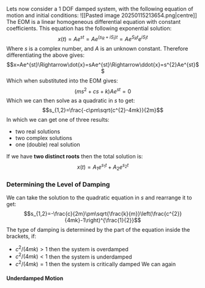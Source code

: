 Lets now consider a 1 DOF damped system, with the following equation of motion and initial conditions:
![[Pasted image 20250115213654.png|centre]]
The EOM is a linear homogeneous differential equation with constant coefficients. This equation has the following exponential solution:
$$x(t)=Ae^{st}=Ae^{(s_{R}+iS_{I})t}=Ae^{S_{R}t} e^{iS_{I}t}$$
Where $s$ is a complex number, and $A$ is an unknown constant.
Therefore differentiating the above gives:
$$x=Ae^{st}\Rightarrow\dot{x}=sAe^{st}\Rightarrow\ddot{x}=s^{2}Ae^{st}$$
Which when substituted into the EOM gives:
$$(ms^{2}+cs+k)Ae^{st}=0$$
Which we can then solve as a quadratic in $s$ to get:
$$s_{1,2}=\frac{-c\pm\sqrt{c^{2}-4mk}}{2m}$$
In which we can get one of three results:
- two real solutions
- two complex solutions
- one (double) real solution

If we have **two distinct roots** then the total solution is:
$$x(t)=A_{1}e^{s_{1}t}+A_{2}e^{s_{2}t}$$
### Determining the Level of Damping
We can take the solution to the quadratic equation in $s$ and rearrange it to get:
$$s_{1,2}=-\frac{c}{2m}\pm\sqrt{\frac{k}{m}}\left(\frac{c^{2}}{4mk}-1\right)^{\frac{1}{2}}$$
The type of damping is determined by the part of the equation inside the brackets, if:
- $c^{2}/(4mk)>1$ then the system is overdamped
- $c^{2}/(4mk)<1$ then the system is underdamped
- $c^{2}/(4mk)=1$ then the system is critically damped
We can again 
#### Underdamped Motion